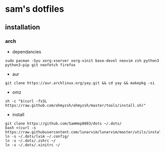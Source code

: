 # sam's dotfiles
## installation
### arch
- dependancies
```
sudo pacman -Syu xorg-xserver xorg-xinit base-devel neovim zsh python3 python3-pip git neofetch firefox
```

- aur
```
git clone https://aur.archlinux.org/yay.git && cd yay && makepkg -si
```

- omz
```
sh -c "$(curl -fsSL https://raw.github.com/ohmyzsh/ohmyzsh/master/tools/install.sh)"
```

- install
```
git clone https://github.com/SamHep0803/dots ~/.dots/
bash <(curl -s https://raw.githubusercontent.com/lunarvim/lunarvim/master/utils/installer/install.sh)
ln -s ~/.dots/lvim ~/.config/
ln -s ~/.dots/.zshrc ~/
ln -s ~/.dots/.xinitrc ~/
```
